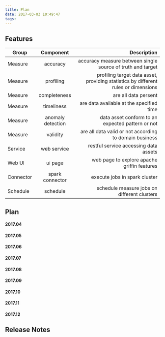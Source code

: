```yaml
---
title: Plan
date: 2017-03-03 10:49:47
tags:
---
```


## Features

| Group        | Component           | Description  |
| ------------- |:-------------:| -----:|
| Measure      | accuracy | accuracy measure between single source of truth and target |
| Measure      | profiling | profiling target data asset, providing statistics by different rules or dimensions |
| Measure      | completeness | are all data persent|
| Measure      | timeliness | are data available at the specified time  |
| Measure      | anomaly detection | data asset conform to an expected pattern or not |
| Measure      | validity | are all data valid or not according to domain business |
| Service      | web service | restful service accessing data assets|
| Web UI      | ui page | web page to explore apache griffin features|
| Connector      | spark connector | execute jobs in spark cluster|
| Schedule      | schedule | schedule measure jobs on different clusters|

## Plan

#### 2017.04

#### 2017.05

#### 2017.06

#### 2017.07

#### 2017.08

#### 2017.09

#### 2017.10

#### 2017.11

#### 2017.12


## Release Notes


